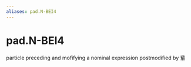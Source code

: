 ```yaml
---
aliases: pad.N-BEI4
---
```

# pad.N-BEI4

particle preceding and mofifying a nominal expression postmodified by 輩